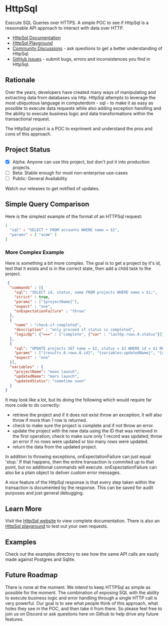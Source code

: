 # HttpSql

Execute SQL Queries over HTTPS.  A simple POC to see if HttpSql is a reasonable API approach to interact with data over HTTP.

- [HttpSql Documentation](http://www.httpsql.com)
- [HttpSql Playground](http://www.httpsql.com/docs/httpsql-playground)
- [Community Discussions](https://github.com/ApiTheory/httpsql/discussions) - ask questions to get a better understanding of HttpSql.
- [GitHub Issues](https://github.com/ApiTheory/httpsql/issues) - submit bugs, errors and inconsistences you find in HttpSql.

## Rationale

Over the years, developers have created many ways of manipulating and extracting data from databases via http.  HttpSql attempts to leverage the most ubiquotous language in computerdom - sql - to make it as easy as possible to execute data requests while also adding exception handling and the ability to execute business
logic and data transformations within the transactional request.

The HttpSql project is a POC to expriment and understand the pros and cons of this approach.

## Project Status

- [x] Alpha: Anyone can use this project, but don't put it into production projects.
- [ ] Beta: Stable enough for most non-enterprise use-cases
- [ ] Public: General Availability

Watch our releases to get notified of updates.

## Simple Query Comparison

Here is the simplest example of the format of an HTTPSql request:

``` JSON
[
  "sql" : "SELECT * FROM accounts WHERE name = $1",
  "params" : [ "acme" ]
]
```

### More Complex Example

Here is something a bit more complex. The goal is to get a project by it's id, test that it exists and is in the correct state, then add a child task to the project.  

``` JSON
 { 
  "commands" : [{ 
    "sql": "SELECT id, status, name FROM projects WHERE name = $1;",
    "strict" : true,
    "params" : ["{projectName}"],
    "expect" : "one",
    "onExpectationFailure" : "throw"
  },
  {
    "name" : "check-if-completed",
    "description" : "only proceed if status is completed",
    "logicOp": {"===" : ["complete", {"var" : "lastOp.rows.0.status"}]}
  },
  {
    "sql": "UPDATE projects SET name = $2, status = $3 WHERE id = $1 RETURNING *;",
    "params" : ["{results.0.rows.0.id}", "{variables:updatedName}", "{updatedStatus}"],
    "expect" : "one"
  }],
  "variables" : {
    "projectName": "moon launch", 
    "updatedName": "mars launch", 
    "updatedStatus": "sometime soon" 
  }
}
```

It may look like a lot, but its doing the following which would require far more code to do correctly:

- retrieve the project and if it does not exist throw an exception; it will also throw if more than 1 row is returned.
- check to make sure the project is complete and if not throw an error.
- update the project with the new data using the ID that was retrieved in the first operation; check to make sure only 1 record was updated; throw an error if no rows were updated or too many rows were updated.
- return the data from the updated project.

In addition to throwing exceptions, onExpectationFailure can just equal 'stop.'  If that happens, then the entire transaction is commited up to that point, but no additional commands will execute.  onExpectationFailure can also be a plain object to deliver custom error messages.

A nice feature of the HttpSql response is that every step taken within the transaction is documented by the response.  This can be saved for audit purposes and just general debugging.

## Learn More

Visit the [HttpSql website](http://www.httpsql.com) to view complete documentation.  There is also an [HttpSql playground](https://www.httpsql/htpsql-playground) to test out your own requests.

## Examples

Check out the examples directory to see how the same API calls are easily made against Postgres and Sqlite.

## Future Roadmap

There is none at the moment.  We intend to keep HTTPSql as simple as possible for the moment.  The combination of exposing SQL with the ability to execute business logic and error handling through a single HTTP call is very powerful.  Our goal is to see what people think of this approach, what holes they see in the POC, and then take it from there.  So please feel free to join us on Discord or ask questions here on Github to help drive any future features.
